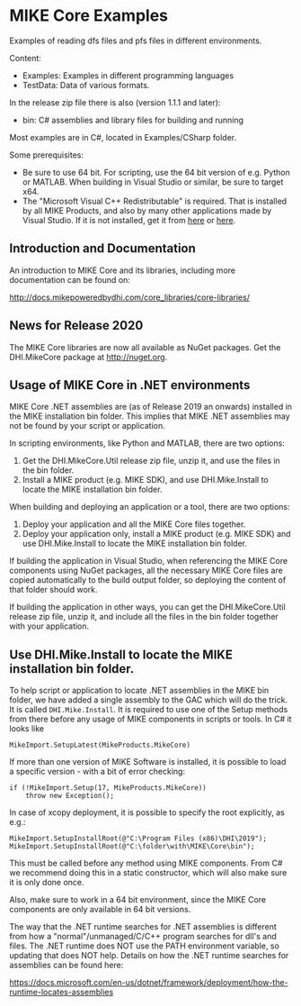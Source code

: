 # MIKE Core Examples
Examples of reading dfs files and pfs files in different environments.

Content:
- Examples: Examples in different programming languages
- TestData: Data of various formats.

In the release zip file there is also (version 1.1.1 and later):
- bin: C#  assemblies and library files for building and running

Most examples are in C#, located in Examples/CSharp folder.

Some prerequisites:
- Be sure to use 64 bit. For scripting, use the 64 bit version of e.g. Python or MATLAB. When building in Visual Studio or similar, be sure to target x64.
- The "Microsoft Visual C++ Redistributable" is required. That is installed by all MIKE Products, and also by many other applications made by Visual Studio. If it is not installed, get it from [here](https://visualstudio.microsoft.com/downloads/) or [here](https://support.microsoft.com/en-gb/help/2977003/the-latest-supported-visual-c-downloads).

## Introduction and Documentation
An introduction to MIKE Core and its libraries, including more documentation can be found on:

http://docs.mikepoweredbydhi.com/core_libraries/core-libraries/

## News for Release 2020
The MIKE Core libraries are now all available as NuGet packages. Get the DHI.MikeCore package at http://nuget.org.

## Usage of MIKE Core in .NET environments
MIKE Core .NET assemblies are (as of Release 2019 an onwards) installed in the MIKE installation bin folder. This implies that MIKE .NET assemblies may not be found by your script or application.

In scripting environments, like Python and MATLAB, there are two options:
1. Get the DHI.MikeCore.Util release zip file, unzip it, and use the files in the bin folder.
2. Install a MIKE product (e.g. MIKE SDK), and use DHI.Mike.Install to locate the MIKE installation bin folder.

When building and deploying an application or a tool, there are two options:
1. Deploy your application and all the MIKE Core files together.
2. Deploy your application only, install a MIKE product (e.g. MIKE SDK) and use DHI.Mike.Install to locate the MIKE installation bin folder.

If building the application in Visual Studio, when referencing the MIKE Core components using NuGet packages, all the necessary MIKE Core files are copied automatically to the build output folder, so deploying the content of that folder should work.

If building the application in other ways, you can get the DHI.MikeCore.Util release zip file, unzip it, and include all  the files in the bin folder together with your application.

## Use DHI.Mike.Install to locate the MIKE installation bin folder.
To help script or application to locate .NET assemblies in the MIKE bin folder, we have added a single assembly to the GAC which will do the trick. It is called `DHI.Mike.Install`. It is required to use one of the Setup methods from there before any usage of MIKE components in scripts or tools. In C# it looks like

```
MikeImport.SetupLatest(MikeProducts.MikeCore)
```

If more than one version of MIKE Software is installed, it is possible to load a specific version - with a bit of error checking:

```
if (!MikeImport.Setup(17, MikeProducts.MikeCore))
    throw new Exception();
```

In case of xcopy deployment, it is possible to specify the root explicitly, as e.g.:
```
MikeImport.SetupInstallRoot(@"C:\Program Files (x86)\DHI\2019");
MikeImport.SetupInstallRoot(@"C:\folder\with\MIKE\Core\bin");
```

This must be called before any method using MIKE components. From C# we recommend doing this in a static constructor, which will also make sure it is only done once.

Also, make sure to work in a 64 bit environment, since the MIKE Core components are only available in 64 bit versions.

The way that the .NET runtime searches for .NET assemblies is different from how a "normal"/unmanaged/C/C++ program searches for dll's and files. The .NET runtime does NOT use the PATH environment variable, so updating that does NOT help. Details on how the .NET runtime searches for assemblies can be found here:

https://docs.microsoft.com/en-us/dotnet/framework/deployment/how-the-runtime-locates-assemblies

